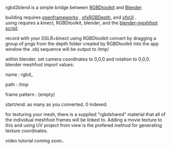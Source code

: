 rgbd2blend is a simple bridge between [RGBDtoolkit](http://rgbdtoolkit.com/) and [Blender](http://www.blender.org/). 

building requires [openframeworks](https://github.com/openframeworks/openFrameworks) ,  [ofxRGBDepth](https://github.com/obviousjim/), and [ofxUI](https://github.com/rezaali/ofxUI) .  
using requires a kinect, RGBDtoolkit, blender, and the [blender-meshfoot script](http://blenderartists.org/forum/showthread.php?252844-Script-Meshfoot-OBJ-Sequence-Manager-%28For-Blender-2.6.2%29). 

record with your DSLR+kinect using RGBDtoolkit
convert by dragging a group of pngs from the depth folder created by RGBDtoolkit into the app window
the .obj sequence will be output to /tmp/

within blender, set camera coordinates to 0,0,0 and rotation to 0,0,0.
blender meshfoot import values:

name : rgbd_

path : /tmp

frame pattern : (empty)

start/end: as many as you converted, 0 indexed.

for texturing your mesh, there is a supplied "rgbdshared" material that all of the individual meshfoot frames will be linked to. Adding a movie texture to this and using UV project from view is the prefered method for generating texture coordinates. 

video tutorial coming soon..
   


